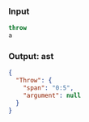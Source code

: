 ### Input
```js
throw
a
```

### Output: ast
```json
{
  "Throw": {
    "span": "0:5",
    "argument": null
  }
}
```
